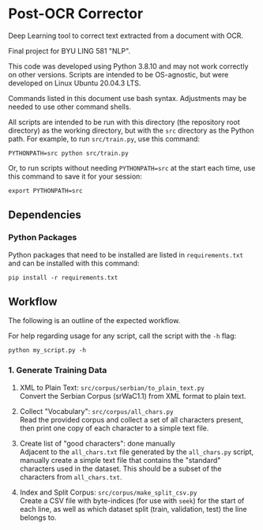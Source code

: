 # Post-OCR Corrector

Deep Learning tool to correct text extracted from a document with OCR.

Final project for BYU LING 581 "NLP".

This code was developed using Python 3.8.10 and may not work correctly on other versions.
Scripts are intended to be OS-agnostic, but were developed on Linux Ubuntu 20.04.3 LTS.

Commands listed in this document use bash syntax. Adjustments may be needed to use other command shells.

All scripts are intended to be run with this directory (the repository root directory) as the working directory,
but with the `src` directory as the Python path. For example, to run `src/train.py`, use this command:
```shell
PYTHONPATH=src python src/train.py 
```

Or, to run scripts without needing `PYTHONPATH=src` at the start each time, use this command to save it for your session:
```shell
export PYTHONPATH=src
```


## Dependencies

### Python Packages

Python packages that need to be installed are listed in `requirements.txt` and can be installed with this command:
```shell
pip install -r requirements.txt
```


## Workflow

The following is an outline of the expected workflow.

For help regarding usage for any script, call the script with the `-h` flag:
```shell
python my_script.py -h
```

### 1. Generate Training Data

1. XML to Plain Text: `src/corpus/serbian/to_plain_text.py`  
    Convert the Serbian Corpus (srWaC1.1) from XML format to plain text.

2. Collect "Vocabulary": `src/corpus/all_chars.py`  
    Read the provided corpus and collect a set of all characters present,
    then print one copy of each character to a simple text file.

3. Create list of "good characters": done manually  
    Adjacent to the `all_chars.txt` file generated by the `all_chars.py` script, manually create a simple text file that
    contains the "standard" characters used in the dataset. This should be a subset of the characters from `all_chars.txt`.

4. Index and Split Corpus: `src/corpus/make_split_csv.py`  
    Create a CSV file with byte-indices (for use with `seek`) for the start of each line,
    as well as which dataset split (train, validation, test) the line belongs to.
